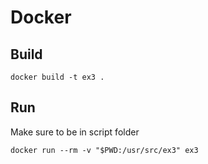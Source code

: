 # Docker

## Build

```
docker build -t ex3 .
```

## Run

Make sure to be in script folder

```
docker run --rm -v "$PWD:/usr/src/ex3" ex3 
```
